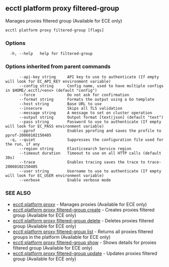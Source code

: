 ## ecctl platform proxy filtered-group

Manages proxies filtered group (Available for ECE only)

```
ecctl platform proxy filtered-group [flags]
```

### Options

```
  -h, --help   help for filtered-group
```

### Options inherited from parent commands

```
      --api-key string     API key to use to authenticate (If empty will look for EC_API_KEY environment variable)
      --config string      Config name, used to have multiple configs in $HOME/.ecctl/<env> (default "config")
      --force              Do not ask for confirmation
      --format string      Formats the output using a Go template
      --host string        Base URL to use
      --insecure           Skips all TLS validation
      --message string     A message to set on cluster operation
      --output string      Output format [text|json] (default "text")
      --pass string        Password to use to authenticate (If empty will look for EC_PASS environment variable)
      --pprof              Enables pprofing and saves the profile to pprof-20060102150405
  -q, --quiet              Suppresses the configuration file used for the run, if any
      --region string      Elasticsearch Service region
      --timeout duration   Timeout to use on all HTTP calls (default 30s)
      --trace              Enables tracing saves the trace to trace-20060102150405
      --user string        Username to use to authenticate (If empty will look for EC_USER environment variable)
      --verbose            Enable verbose mode
```

### SEE ALSO

* [ecctl platform proxy](ecctl_platform_proxy.md)	 - Manages proxies (Available for ECE only)
* [ecctl platform proxy filtered-group create](ecctl_platform_proxy_filtered-group_create.md)	 - Creates proxies filtered group (Available for ECE only)
* [ecctl platform proxy filtered-group delete](ecctl_platform_proxy_filtered-group_delete.md)	 - Deletes proxies filtered group (Available for ECE only)
* [ecctl platform proxy filtered-group list](ecctl_platform_proxy_filtered-group_list.md)	 - Returns all proxies filtered groups in the platform (Available for ECE only)
* [ecctl platform proxy filtered-group show](ecctl_platform_proxy_filtered-group_show.md)	 - Shows details for proxies filtered group (Available for ECE only)
* [ecctl platform proxy filtered-group update](ecctl_platform_proxy_filtered-group_update.md)	 - Updates proxies filtered group (Available for ECE only)

